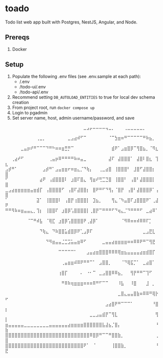 # toado
Todo list web app built with Postgres, NestJS, Angular, and Node.

## Prereqs
1. Docker

## Setup
1. Populate the following .env files (see .env.sample at each path):
   * /.env
   * /todo-ui/.env
   * /todo-api/.env
3. Recommend setting `DB_AUTOLOAD_ENTITIES` to true for local dev schema creation
4. From project root, run `docker compose up`
5. Login to pgadmin
6. Set server name, host, admin username/password, and save

⠀⠀⠀⠀⠀⠀⠀⠀⠀⠀⠀⠀⠀⠀⠀⠀⠀⠀⠀⠀⠀⠀⠀⠀⠀⣀⣠⡤⠤⠤⠤⠤⢤⣀⡀⠀⠀⠀⢀⣀⣀⣀⣀⣀⡀⠀⠀⠀⠀⠀
⠀⠀⠀⠀⠀⠀⠀⠀⠀⠀⢀⣀⡀⠀⠀⠀⠀⠀⠀⠀⣀⣠⣴⠾⠋⠉⠀⠀⠀⠀⠀⠀⠀⠈⠉⣳⣶⠶⠛⠉⠉⠉⠉⠉⠛⠷⣦⡀⠀⠀
⠀⠀⠀⠀⠀⣀⣤⡶⠞⠛⠉⠉⠉⠙⠛⠓⠶⠶⣶⣛⡛⠉⠀⠀⠀⠀⠀⠀⠀⠀⠀⠀⠀⠀⣾⠟⠁⣠⣶⣿⡿⠉⢻⣿⣦⡀⠈⠻⣆⠀
⠀⠀⢀⣴⠞⠋⠀⠀⠀⠀⠀⠀⠀⠀⢀⣤⡶⠿⠛⠛⠛⠛⠷⠶⣤⣀⠀⠀⠀⠀⠀⠀⠀⣼⠏⠀⣼⣿⣿⣿⠁⠀⣼⣿⠇⣿⣆⠀⢹⣆
⣠⡾⠛⠁⠀⠀⠀⠀⠀⠀⠀⠀⣠⡾⠛⠁⣠⣤⣶⣶⠖⠶⣶⣄⡈⠙⢷⡄⠀⠀⢀⣀⣴⣿⠀⢸⣿⣿⣿⠃⠀⣸⣿⠋⣼⣿⣿⡆⠀⣿
⠋⠀⠀⠀⠀⠀⠀⠀⠀⠀⠀⣴⠟⠀⢠⣾⣿⣿⣿⠇⠀⣰⣿⠏⣿⣄⠀⢻⣶⠞⢛⣉⣙⣿⠀⢸⣿⣿⠃⠀⢠⣿⠃⣼⣿⣿⣿⡇⠀⣿
⣀⣠⣴⣶⣶⣶⣶⣶⣤⣶⣾⡏⠀⢠⣿⣿⣿⣿⠋⠀⢠⣿⠏⣼⣿⣿⡆⠀⣿⠟⠛⠋⠙⢻⡄⠈⣿⡟⠀⢠⣿⠃⣼⣿⣿⣿⡿⠁⢠⣿
⠁⠀⠀⠀⠀⠀⠀⠀⠀⠀⣽⠁⠀⢸⣿⣿⣿⠇⠀⢠⣿⡟⢰⣿⣿⣿⡇⠀⣹⣦⡀⠀⠀⠀⢻⣄⠈⠳⣤⣿⠏⣰⣿⣿⣿⠟⠁⢀⣼⠟
⠛⠛⠻⠷⠶⣶⣤⣤⣄⡀⢹⡆⠀⢸⣿⣿⠏⠀⣰⣿⡿⢡⣿⣿⣿⣿⡇⢀⣿⡟⠉⠛⠛⠛⠋⠙⢶⣄⡈⠙⠛⠛⠛⠋⠀⣀⣴⠿⠁⠀
⠀⠀⠀⠀⠀⠀⠀⠈⠉⠛⠾⣧⠀⠈⢿⣏⠀⣰⣿⡿⢡⣿⣿⣿⣿⠟⢀⣼⡿⠁⠀⠀⠀⠀⠀⠀⠀⠈⠻⠿⠶⠶⠾⠿⠿⠏⡁⠀⠀⠀
⠀⠀⠀⠀⠀⠀⠀⠀⠀⠀⠀⠙⢷⣄⠀⠙⠷⣿⣿⣥⣾⣿⡿⠟⢁⣠⡿⠏⠀⠀⠀⠀⠀⠀⠀⠀⠀⠀⠀⠀⠀⠀⠀⠀⣀⣠⣟⣇⠀⠀
⠀⠀⠀⠀⠀⠀⠀⠀⠀⠀⠀⠀⠀⠙⠻⣶⣤⣤⣈⣉⣩⣥⣤⣶⠿⠋⠀⠀⠀⠀⠀⣀⣤⣤⣴⣶⣶⣶⣶⠶⠶⠿⠿⠟⠛⠉⢻⣟⠀⠀
⠀⠀⠀⠀⠀⠀⠀⠀⠀⠀⠀⠀⠀⠀⠀⠀⠀⠉⠉⠉⠉⠉⠁⠀⠀⠀⣠⣤⣴⣶⣿⣿⣿⠿⠿⠿⢿⣶⣦⣤⣤⣤⣤⣴⣶⣾⣿⡏⠀⠀
⠀⠀⠀⠀⠀⠀⠀⠀⠀⠀⠀⠀⠀⠀⠀⠀⠀⠀⢀⣤⣶⣶⠾⠿⠟⠛⠛⠉⠁⠀⣠⣿⣿⡀⠀⠀⠀⠈⠙⢿⣯⡉⠁⠀⣀⣴⣿⠁⠀⠀
⠀⠀⠀⠀⠀⠀⠀⠀⠀⠀⠀⠀⠀⠀⠀⠀⠀⢰⣿⡏⠀⠀⠀⠀⠄⠀⠐⠂⠉⠀⣀⣠⣿⣿⠿⠿⣦⡀⠀⠀⢻⡟⠛⠛⠉⢹⠋⠀⠀⠀
⠀⠀⠀⠀⠀⠀⠀⠀⠀⠀⠀⠀⠀⠀⠀⠀⠀⠀⠛⠿⠷⢶⣶⣶⣶⠶⠶⠶⠿⠛⠋⠉⠉⠀⠀⠀⠸⣧⠀⠀⠸⣿⠀⠀⠀⣸⠀⡀⠀⠀
⠀⠀⠀⠀⠀⠀⠀⠀⠀⠀⠀⠀⠀⠀⠀⠀⠀⠀⠀⠀⠀⠀⠀⠀⠀⠀⠀⠀⠀⠀⠀⠀⠀⠀⠀⠀⣀⣿⣄⣤⣤⣿⣷⠶⠿⠿⠛⢿⡗⠖
⠀⠀⠀⠀⠀⠀⠀⠀⠀⠀⠀⠀⠀⠀⠀⠀⠀⠀⠀⠀⠀⠀⠀⠀⠀⠀⠀⠀⠀⠀⠀⠀⣠⣴⣿⠟⠛⠉⠉⠉⠁⠀⠀⠀⠀⠀⠀⠘⣿⡆
⠀⠀⠀⠀⠀⠀⠀⠀⠀⠀⠀⠀⠀⠀⠀⠀⠀⠀⠀⠀⠀⠀⠀⠀⠀⠀⠀⣀⣀⣠⣤⣾⡟⠉⢻⣇⠀⠀⠀⠀⠀⠀⠀⠀⠀⠀⠀⠀⢻⡇
⣶⣤⣤⣤⣤⣤⣀⣀⣀⣀⣀⣀⣀⣀⣤⣤⣤⣤⣤⣤⣴⣶⣶⣶⣶⣿⣿⣿⣿⣿⣿⣧⣼⣦⡈⣿⡄⠀⠀⠀⠀⠀⠀⠀⠀⠀⠀⠀⠘⣷
⣿⣿⣿⣿⣿⣿⣿⣿⣿⣿⣿⣿⣿⣿⣿⣿⣿⣿⣿⣿⣿⣿⣿⣿⣿⣿⣿⠿⣿⡿⠛⠉⠉⠛⣿⣿⣷⡀⠀⠀⠀⠀⠀⠀⠀⠀⠀⠀⢀⣿
⣿⣿⣿⣿⣿⣿⣿⣿⣿⣿⣿⣿⣿⣿⣿⣿⣿⣿⣿⣿⣿⣿⣿⣿⣿⠟⠁⠀⠈⠀⠀⠀⠀⠀⢸⣿⣿⣷⡀⠀⠀⠀⠀⠀⠀⠀⠀⠀⠘⣟
